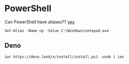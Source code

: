 # PowerShell

Can PowerShell have aliases??
[yes](https://docs.microsoft.com/en-us/powershell/module/microsoft.powershell.utility/set-alias?view=powershell-7.1#:~:text=PowerShell%20includes%20built-in%20aliases,use%20the%20Remove-Alias%20cmdlet)

`Set-Alias -Name np -Value C:\Windows\notepad.exe`

## Deno
`iwr https://deno.land/x/install/install.ps1 -useb | iex`

